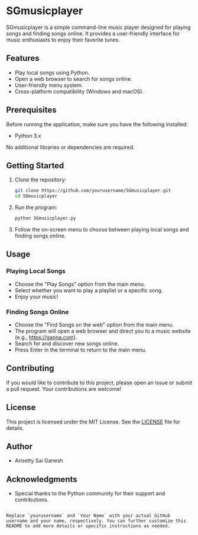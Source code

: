 
# SGmusicplayer

SGmusicplayer is a simple command-line music player designed for playing songs and finding songs online. It provides a user-friendly interface for music enthusiasts to enjoy their favorite tunes.

## Features

- Play local songs using Python.
- Open a web browser to search for songs online.
- User-friendly menu system.
- Cross-platform compatibility (Windows and macOS).

## Prerequisites

Before running the application, make sure you have the following installed:

- Python 3.x

No additional libraries or dependencies are required.

## Getting Started

1. Clone the repository:

   ```bash
   git clone https://github.com/yourusername/SGmusicplayer.git
   cd SGmusicplayer
   ```

2. Run the program:

   ```bash
   python SGmusicplayer.py
   ```

3. Follow the on-screen menu to choose between playing local songs and finding songs online.

## Usage

### Playing Local Songs

- Choose the "Play Songs" option from the main menu.
- Select whether you want to play a playlist or a specific song.
- Enjoy your music!

### Finding Songs Online

- Choose the "Find Songs on the web" option from the main menu.
- The program will open a web browser and direct you to a music website (e.g., https://ganna.com).
- Search for and discover new songs online.
- Press Enter in the terminal to return to the main menu.

## Contributing

If you would like to contribute to this project, please open an issue or submit a pull request. Your contributions are welcome!

## License

This project is licensed under the MIT License. See the [LICENSE](LICENSE) file for details.

## Author

- Arisetty Sai Ganesh

## Acknowledgments

- Special thanks to the Python community for their support and contributions.
```

Replace `yourusername` and `Your Name` with your actual GitHub username and your name, respectively. You can further customize this README to add more details or specific instructions as needed.
